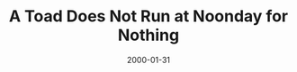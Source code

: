---
layout: base.njk
title : 'A Toad Does Not Run at Noonday for Nothing' 
view_title : 'A Toad Does Not Run at Noonday for Nothing' 
year : '2000' 
date : '2000-01-31' 
img_file : '/drawing/atoaddo.png' 
html_file : 'atoaddoes' 
next_html : 'ouchmy.html' 
year_order : '98' 
permalink : "title/{{html_file}}.html"
---